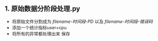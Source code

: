 ## 1. 原始数据分阶段处理.py

- 将原始文件分割成为 *filename-时间段-PD* 以及 *filename-时间段-错误码*
- 添加一个统计指标user+cpu
- 将所有的异常都处理出来 保存

